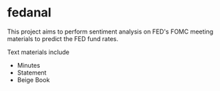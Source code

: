 # fedanal
This project aims to perform sentiment analysis on FED's FOMC meeting materials to predict the FED fund rates.

Text materials include
- Minutes
- Statement
- Beige Book